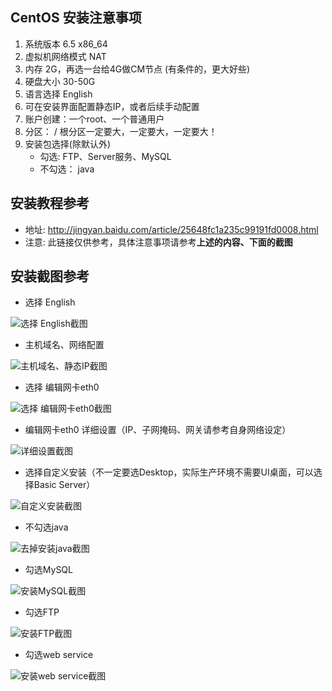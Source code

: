 ## CentOS 安装注意事项

1. 系统版本 6.5 x86_64
2. 虚拟机网络模式 NAT
3. 内存 2G，再选一台给4G做CM节点 (有条件的，更大好些)
4. 硬盘大小 30-50G
5. 语言选择 English
6. 可在安装界面配置静态IP，或者后续手动配置
7. 账户创建：一个root、一个普通用户
8. 分区： / 根分区一定要大，一定要大，一定要大！
9. 安装包选择(除默认外)
	- 勾选: FTP、Server服务、MySQL
	- 不勾选： java

## 安装教程参考 
- 地址: http://jingyan.baidu.com/article/25648fc1a235c99191fd0008.html
- 注意: 此链接仅供参考，具体注意事项请参考**上述的内容、下面的截图**

## 安装截图参考
- 选择 English

![选择 English截图](./select_english.png)

- 主机域名、网络配置

![主机域名、静态IP截图](./localhost_static_ip.png)

- 选择 编辑网卡eth0

![选择 编辑网卡eth0截图](./edit_eth0.png)

- 编辑网卡eth0 详细设置（IP、子网掩码、网关请参考自身网络设定）

![详细设置截图](./edit_detail.png)

- 选择自定义安装（不一定要选Desktop，实际生产环境不需要UI桌面，可以选择Basic Server）
 
![自定义安装截图](./custom_package.png)

- 不勾选java

![去掉安装java截图](./select_un_java.png)

- 勾选MySQL
 
![安装MySQL截图](./select_mysql.png)

- 勾选FTP

![安装FTP截图](./select_FTP.png)

- 勾选web service

![安装web service截图](./select_web_service.png)
